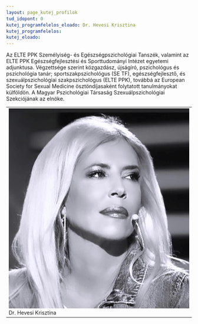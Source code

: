 ```yaml
---
layout: page_kutej_profilok
tud_idopont: 0
kutej_programfelelos_eloado: Dr. Hevesi Krisztina
kutej_programfelelos: 
kutej_eloado:
---
```



Az ELTE PPK Személyiség- és Egészségpszichológiai Tanszék, valamint az ELTE PPK Egészségfejlesztési és Sporttudományi Intézet egyetemi adjunktusa. Végzettsége szerint közgazdász, újságíró, pszichológus és pszichológia tanár; sportszakpszichológus (SE TF), egészségfejlesztő, és szexuálpszichológiai szakpszichológus (ELTE PPK), továbbá az European Society for Sexual Medicine ösztöndíjasaként folytatott tanulmányokat külföldön. A Magyar Pszichológiai Társaság Szexuálpszichológiai Szekciójának az elnöke.


 <table class="picture">
<tr>
<td>

<div class="gallery">
    <img src="images/hevesi_krisztina.png" max-width="250" max-height="200">
  <div class="desc">Dr. Hevesi Krisztina</div>
</div>

</td>
</tr>
</table>
